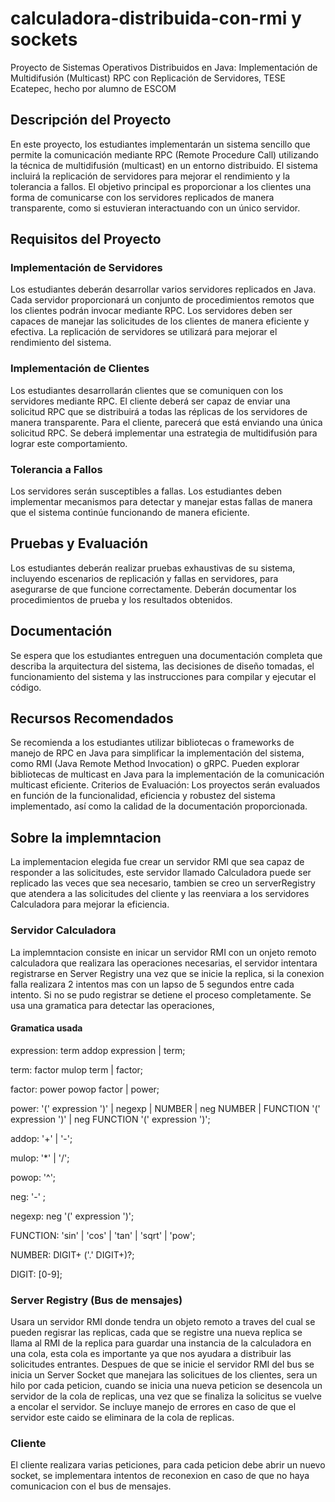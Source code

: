 # calculadora-distribuida-con-rmi y sockets

Proyecto de Sistemas Operativos Distribuidos en Java: Implementación de Multidifusión (Multicast) RPC con Replicación de Servidores, TESE Ecatepec, hecho por alumno de 
ESCOM

## Descripción del Proyecto

En este proyecto, los estudiantes implementarán un sistema sencillo que permite la comunicación mediante RPC (Remote Procedure Call) utilizando la técnica de multidifusión (multicast) en un entorno distribuido. El sistema incluirá la replicación de servidores para mejorar el rendimiento y la tolerancia a fallos. El objetivo principal es proporcionar a los clientes una forma de comunicarse con los servidores replicados de manera transparente, como si estuvieran interactuando con un único servidor.

## Requisitos del Proyecto

### Implementación de Servidores

Los estudiantes deberán desarrollar varios servidores replicados en Java. Cada servidor proporcionará un conjunto de procedimientos remotos que los clientes podrán invocar mediante RPC.
Los servidores deben ser capaces de manejar las solicitudes de los clientes de manera eficiente y efectiva.
La replicación de servidores se utilizará para mejorar el rendimiento del sistema.

### Implementación de Clientes

Los estudiantes desarrollarán clientes que se comuniquen con los servidores mediante RPC.
El cliente deberá ser capaz de enviar una solicitud RPC que se distribuirá a todas las réplicas de los servidores de manera transparente. Para el cliente, parecerá que está enviando una única solicitud RPC.
Se deberá implementar una estrategia de multidifusión para lograr este comportamiento.

### Tolerancia a Fallos

Los servidores serán susceptibles a fallas. Los estudiantes deben implementar mecanismos para detectar y manejar estas fallas de manera que el sistema continúe funcionando de manera eficiente.

## Pruebas y Evaluación

Los estudiantes deberán realizar pruebas exhaustivas de su sistema, incluyendo escenarios de replicación y fallas en servidores, para asegurarse de que funcione correctamente.
Deberán documentar los procedimientos de prueba y los resultados obtenidos.

## Documentación

Se espera que los estudiantes entreguen una documentación completa que describa la arquitectura del sistema, las decisiones de diseño tomadas, el funcionamiento del sistema y las instrucciones para compilar y ejecutar el código.

## Recursos Recomendados

Se recomienda a los estudiantes utilizar bibliotecas o frameworks de manejo de RPC en Java para simplificar la implementación del sistema, como RMI (Java Remote Method Invocation) o gRPC.
Pueden explorar bibliotecas de multicast en Java para la implementación de la comunicación multicast eficiente.
Criterios de Evaluación: Los proyectos serán evaluados en función de la funcionalidad, eficiencia y robustez del sistema implementado, así como la calidad de la documentación proporcionada.

## Sobre la implemntacion

La implementacion elegida fue crear un servidor RMI que sea capaz de responder a las solicitudes, este servidor llamado Calculadora puede ser replicado las veces que sea necesario, tambien se creo un serverRegistry que atendera a las solicitudes del cliente y las reenviara a los servidores Calculadora para mejorar la eficiencia.

### Servidor Calculadora

La implemntacion consiste en inicar un servidor RMI con un onjeto remoto calculadora que realizara las operaciones necesarias, el servidor intentara registrarse en
Server Registry una vez que se inicie la replica, si la conexion falla realizara 2 intentos mas con un lapso de 5 segundos entre cada intento. Si no se pudo registrar se detiene el proceso completamente.
Se usa una gramatica para detectar las operaciones,

#### Gramatica usada

expression: term addop expression | term;

term: factor mulop term | factor;

factor: power powop factor | power;

power: '(' expression ')' | negexp | NUMBER | neg NUMBER | FUNCTION '(' expression ')' | neg FUNCTION '(' expression ')';

addop: '+' | '-';

mulop: '*' | '/';

powop: '^';

neg: '-' ;

negexp: neg '(' expression ')';

FUNCTION: 'sin' | 'cos' | 'tan' | 'sqrt' | 'pow';

NUMBER: DIGIT+ ('.' DIGIT+)?;

DIGIT: [0-9];

### Server Registry (Bus de mensajes)

Usara un servidor RMI donde tendra un objeto remoto a traves del cual se pueden regisrar las replicas, cada que se registre una nueva replica se llama al RMI de la replica para guardar una instancia de la calculadora en una cola, esta cola es importante ya que nos ayudara a distribuir las solicitudes entrantes.
Despues de que se inicie el servidor RMI del bus se inicia un Server Socket que manejara las solicitues de los clientes, sera un hilo por cada peticion,
cuando se inicia una nueva peticion se desencola un servidor de la cola de replicas, una vez que se finaliza la solicitus se vuelve a encolar el servidor.
Se incluye manejo de errores en caso de que el servidor este caido se eliminara de la cola de replicas.

### Cliente

El cliente realizara varias peticiones, para cada peticion debe abrir un nuevo socket, se implementara intentos de reconexion en caso de que no haya comunicacion con el bus de mensajes.
